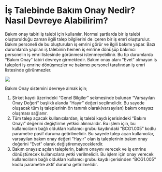 # İş Talebinde Bakım Onay Nedir? Nasıl Devreye Alabilirim?

Bakım onay tabiri iş talebi için kullanılır. Normal şartlarda bir iş talebi oluşturulduğu zaman ilgili talep bilgilerini de içeren bir iş emri oluşturulur. Bakım personeli de bu oluşturulan iş emrini görür ve ilgili bakımı yapar.
Bazı durumlarda yapılan iş talebinin hemen iş emrine dönüşüp bakımcı personelin iş emri listesinde görünmesi istenmeyebilinir. Bu tip durumlarda “Bakım Onay” tabiri devreye girmektedir. Bakım onay alanı “Evet” olmayan iş talepleri iş emrine dönüşmezler ve bakımcı personel tarafından iş emri listesinde görünmezler.


![](https://docsbimser.blob.core.windows.net/imagecontainer/Istalep_bakimonaypic1-9bbf93f3-d9af-40bf-9801-55e506a8e77c.png)

Bakım Onay sistemini devreye almak için;
1.	Şirket kaydı üzerindeki “Genel Bilgiler” sekmesinde bulunan “Varsayılan Onay Değeri” başlıklı alanda “Hayır” değeri seçilmelidir. Bu sayede oluşacak tüm iş taleplerinin ön tanımlı olarak(varsayılan) bakım onaysız oluşması sağlanır.
2.	Tüm talep açacak kullanıcılardan, iş talebi kaydı içerisindeki “Bakım Onayı” değerini değiştirme yetkisi alınmalıdır. Bu işlem için, bu kullanıcıların bağlı oldukları kullanıcı grubu kaydındaki “BCG1.005”  kodlu parametre pasif duruma getirilmelidir.
Bu sayede talep açan kullanıcılar, varsayılan bakım onay değeri “Hayır” olan iş taleplerinin bakım onay değerini “Evet” olarak değiştiremeyeceklerdir.
3.	Bakım onaysız açılan taleplerin, bakım onayını verecek ve iş emrine dönüştürecek kullanıcılara yetki verilmelidir. Bu işlem için onay verecek kullanıcıların bağlı oldukları kullanıcı grubu kaydı içerisinden “BCG1.005”  kodlu parametre aktif duruma getirilmelidir.


